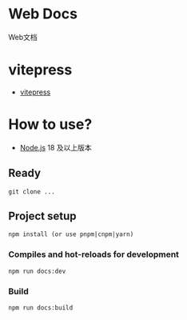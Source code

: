 # Web Docs

Web文档

# vitepress

- [vitepress](https://vitepress.dev/)

# How to use?

- [Node.js](https://nodejs.org) 18 及以上版本

## Ready
```
git clone ...
```

## Project setup
```
npm install (or use pnpm|cnpm|yarn)
```

### Compiles and hot-reloads for development
```
npm run docs:dev
```

### Build
```
npm run docs:build
```
